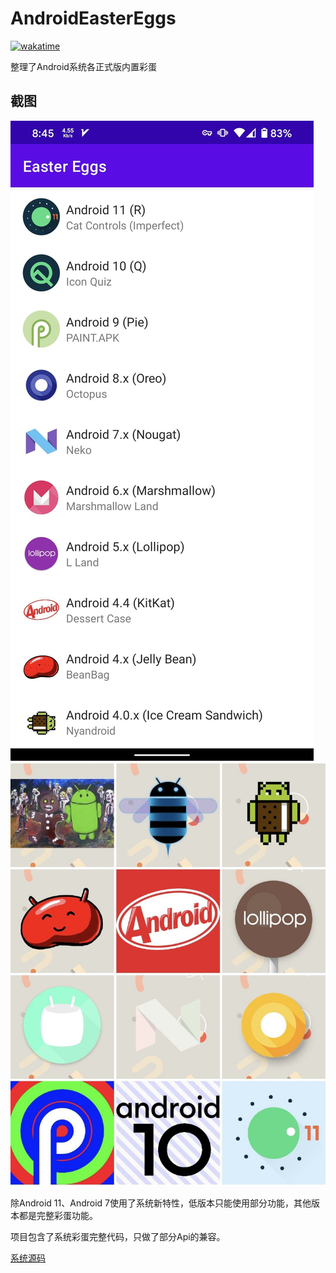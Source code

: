# AndroidEasterEggs

[![wakatime](https://wakatime.com/badge/user/5dcaf7c9-f166-4fc1-b818-5a6761bb52b6.svg)](https://wakatime.com/@5dcaf7c9-f166-4fc1-b818-5a6761bb52b6)

整理了Android系统各正式版内置彩蛋

## 截图
![截图1](./images/screenshot.jpeg)
![截图2](./images/image.jpeg)

除Android 11、Android 7使用了系统新特性，低版本只能使用部分功能，其他版本都是完整彩蛋功能。

项目包含了系统彩蛋完整代码，只做了部分Api的兼容。

[系统源码](https://github.com/aosp-mirror/platform_frameworks_base)
